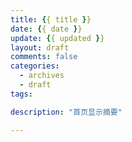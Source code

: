 ```yaml
---
title: {{ title }}
date: {{ date }}
update: {{ updated }}
layout: draft
comments: false
categories:
  - archives
  - draft
tags:

description: "首页显示摘要"

---
```

